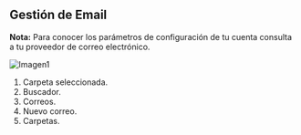 ## Gestión de Email

**Nota:** Para conocer los parámetros de configuración de tu cuenta consulta a tu proveedor de correo electrónico.

![Imagen1](http://static.energysistem.com/images/manuals/42762/57cd41abdf774.jpg)

1. Carpeta seleccionada.
2. Buscador.
3. Correos.
4. Nuevo correo.
5. Carpetas.

